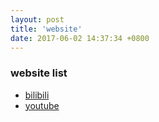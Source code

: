 ```yaml
---
layout: post
title: 'website'
date: 2017-06-02 14:37:34 +0800
---
```

### website list
* [bilibili](http://bilibili.kankanews.com/)
* [youtube](https://www.youtube.com/)